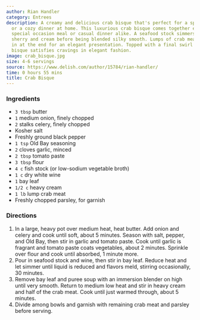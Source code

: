 ```yaml
---
author: Rian Handler
category: Entrees
description: A creamy and delicious crab bisque that's perfect for a special occasion
  or a cozy dinner at home. This luxurious crab bisque comes together easily for a
  special occasion meal or casual dinner alike. A seafood stock simmers with aromatics,
  sherry and cream before being blended silky smooth. Lumps of crab meat are stirred
  in at the end for an elegant presentation. Topped with a final swirl of cream, this
  bisque satisfies cravings in elegant fashion.
image: crab_bisque.jpg
size: 4-6 servings
source: https://www.delish.com/author/15784/rian-handler/
time: 0 hours 55 mins
title: Crab Bisque
---
```


### Ingredients

* `3 tbsp` butter
* `1` medium onion, finely chopped
* `2` stalks celery, finely chopped
* Kosher salt
* Freshly ground black pepper
* `1 tsp` Old Bay seasoning
* `2` cloves garlic, minced
* `2 tbsp` tomato paste
* `3 tbsp` flour
* `4 c` fish stock (or low-sodium vegetable broth)
* `1 c` dry white wine
* `1` bay leaf
* `1/2 c` heavy cream
* `1 lb` lump crab meat
* Freshly chopped parsley, for garnish

### Directions

1. In a large, heavy pot over medium heat, heat butter. Add onion and celery and cook until soft, about 5 minutes. Season with salt, pepper, and Old Bay, then stir in garlic and tomato paste. Cook until garlic is fragrant and tomato paste coats vegetables, about 2 minutes. Sprinkle over flour and cook until absorbed, 1 minute more.
2. Pour in seafood stock and wine, then stir in bay leaf. Reduce heat and let simmer until liquid is reduced and flavors meld, stirring occasionally, 30 minutes.
3. Remove bay leaf and puree soup with an immersion blender on high until very smooth. Return to medium low heat and stir in heavy cream and half of the crab meat. Cook until just warmed through, about 5 minutes.
4. Divide among bowls and garnish with remaining crab meat and parsley before serving.